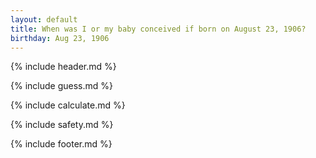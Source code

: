 ```yaml
---
layout: default
title: When was I or my baby conceived if born on August 23, 1906?
birthday: Aug 23, 1906
---
```


{% include header.md %}

{% include guess.md %}

{% include calculate.md %}

{% include safety.md %}

{% include footer.md %}



